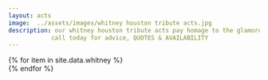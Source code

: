 ```yaml
---
layout: acts
image:  ../assets/images/whitney houston tribute acts.jpg
description: our whitney houston tribute acts pay homage to the glamorous star who was the most awarded female artist of all time,  with two Emmy Awards, six Grammy Awards, 30 Billboard Music Awards, 22 American Music Awards, among a total of 415 career awards as of 2010.She held the all-time record for the most American Music Awards of any female solo artist and shared the record with Michael Jackson for the most AMAs ever won in a single year with eight wins in 1994.Houston won a record 11 Billboard Music Awards at its fourth ceremony in 1993.[348] She also had the record for the most WMAs won in a single year, winning five awards at the 6th World Music Awards in 1994. she went on to win an MTV Video Music Award when "You Belong with Me" was named Best Female Video.we are proud to present these fabulous whitney tribute acts who do more than justice to the queen of the night.our whitney houston tribute acts are in big demand so book well in advance of your venue date to avoid disappointment. <hr>
            call today for advice, QUOTES & AVAILABILITY
---
```


<div class="row mt-4 mb-4">
  {% for item in site.data.whitney %}
    <div class="col-md-4 mb-5 mt-5">
      <div class="card border-0 shadow h-100">
        <a href="/acts/{{ item.title | slugify }}">
          <img class="card-img-top" src="{{ item.image_src }}" alt="" />
        </a>
      </div>
    </div>
  {% endfor %}
</div>